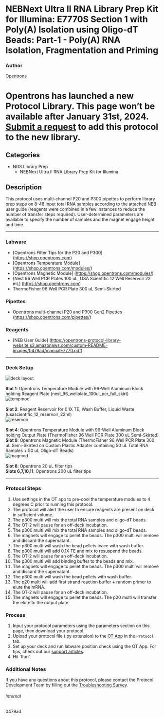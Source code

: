 # NEBNext Ultra II RNA Library Prep Kit for Illumina: E7770S Section 1 with Poly(A) Isolation using Oligo-dT Beads: Part-1 - Poly(A) RNA Isolation, Fragmentation and Priming

### Author
[Opentrons](https://opentrons.com/)



# Opentrons has launched a new Protocol Library. This page won’t be available after January 31st, 2024. [Submit a request](https://docs.google.com/forms/d/e/1FAIpQLSdYYp9QCKow4nn0KlCVsMS3HX0eJ0N9O7-erajKvcpT0lWbSg/viewform) to add this protocol to the new library.

## Categories
* NGS Library Prep
	* NEBNext Ultra II RNA Library Prep Kit for Illumina

## Description
This protocol uses multi-channel P20 and P300 pipettes to perform library prep steps on 8-48 input total RNA samples according to the attached NEB user guide (reagents were combined in a few instances to reduce the number of transfer steps required). User-determined parameters are available to specify the number of samples and the magnet engage height and time.


---


### Labware
* [Opentrons Filter Tips for the P20 and P300] (https://shop.opentrons.com)
* [Opentrons Temperature Module] (https://shop.opentrons.com/modules/)
* [Opentrons Magnetic Module] (https://shop.opentrons.com/modules/)
* [Nest 96 Well PCR Plates 100 uL, USA Scientific 12 Well Reservoir 22 mL] (https://shop.opentrons.com)
* ThermoFisher 96 Well PCR Plate 300 uL Semi-Skirted


### Pipettes
* Opentrons multi-channel P20 and P300 Gen2 Pipettes (https://shop.opentrons.com/pipettes/)

### Reagents
* [NEB User Guide] (https://opentrons-protocol-library-website.s3.amazonaws.com/custom-README-images/0479ad/manualE7770.pdf)

---

### Deck Setup
![deck layout](https://opentrons-protocol-library-website.s3.amazonaws.com/custom-README-images/0479ad/Screen+Shot+2022-10-06+at+1.41.27+PM.png)
</br>
</br>
**Slot 1**: Opentrons Temperature Module with 96-Well Aluminum Block holding Reagent Plate (nest_96_wellplate_100ul_pcr_full_skirt) </br>
![tempmod](https://opentrons-protocol-library-website.s3.amazonaws.com/custom-README-images/0479ad/Screen+Shot+2022-10-06+at+1.43.49+PM.png)
</br>
</br>
**Slot 2**: Reagent Reservoir for 0.1X TE, Wash Buffer, Liquid Waste (usascientific_12_reservoir_22ml) </br>
![reservoir](https://opentrons-protocol-library-website.s3.amazonaws.com/custom-README-images/0479ad/Screen+Shot+2022-10-06+at+1.42.58+PM.png)
</br>
</br>
**Slot 4**: Opentrons Temperature Module with 96-Well Aluminum Block holding Output Plate (ThermoFisher 96 Well PCR Plate 300 uL Semi-Skirted) </br>
**Slot 9**: Opentrons Magnetic Module (ThermoFisher 96 Well PCR Plate 300 uL Semi-Skirted on Custom Plastic Adapter containing 50 uL Total RNA Samples + 50 uL Oligo-dT Beads) </br>
![magmod](https://opentrons-protocol-library-website.s3.amazonaws.com/custom-README-images/0479ad/Screen+Shot+2022-10-06+at+1.42.39+PM.png)
</br>
</br>
**Slot 8**: Opentrons 20 uL filter tips </br>
**Slots 6,7,10,11**: Opentrons 200 uL filter tips </br>


---

### Protocol Steps
1. Use settings in the OT app to pre-cool the temperature modules to 4 degrees C prior to running this protocol.
2. The protocol will alert the user to ensure reagents are present on deck in sufficient volume.
3. The p300 multi will mix the total RNA samples and oligo-dT beads.
4. The OT-2 will pause for an off-deck incubation.
5. The p300 multi will mix the total RNA samples and oligo-dT beads.
6. The magnets will engage to pellet the beads. The p300 multi will remove and discard the supernatant.
7. The p300 multi will wash the bead pellets twice with wash buffer.
8. The p300 multi will add 0.1X TE and mix to resuspend the beads.
9. The OT-2 will pause for an off-deck incubation.
10. The p300 multi will add binding buffer to the beads and mix.
11. The magnets will engage to pellet the beads. The p300 multi will remove and discard the supernatant.
12. The p300 multi will wash the bead pellets with wash buffer.
13. The p20 multi will add first strand reaction buffer + random primer to elute the mRNA.
14. The OT-2 will pause for an off-deck incubation.
15. The magnets will engage to pellet the beads. The p20 multi will transfer the elute to the output plate.

### Process
1. Input your protocol parameters using the parameters section on this page, then download your protocol.
2. Upload your protocol file (.py extension) to the [OT App](https://opentrons.com/ot-app) in the `Protocol` tab.
3. Set up your deck and run labware position check using the OT App. For tips, check out our [support articles](https://support.opentrons.com/en/collections/1559720-guide-for-getting-started-with-the-ot-2).
4. Hit 'Run'.

### Additional Notes
If you have any questions about this protocol, please contact the Protocol Development Team by filling out the [Troubleshooting Survey](https://protocol-troubleshooting.paperform.co/).

###### Internal
0479ad
